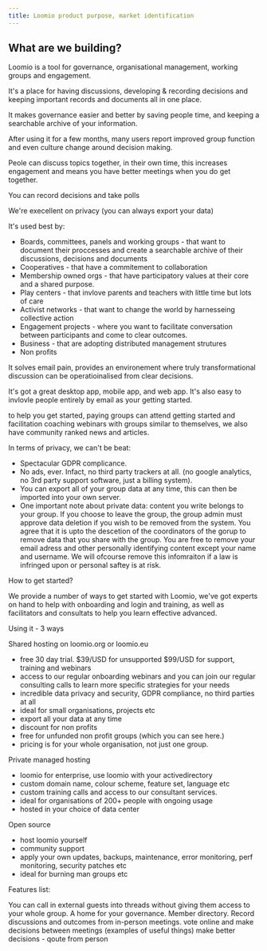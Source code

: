 ```yaml
---
title: Loomio product purpose, market identification
---
```


## What are we building?

Loomio is a tool for governance, organisational management, working groups and engagement.

It's a place for having discussions, developing & recording decisions and keeping important records and documents all in one place.

It makes governance easier and better by saving people time, and keeping a searchable archive of your information.

After using it for a few months, many users report improved group function and even culture change around decision making.

Peole can discuss topics together, in their own time, this increases engagement and means you have better meetings when you do get together.

You can record decisions and take polls

We're execellent on privacy (you can always export your data)

It's used best by:
- Boards, committees, panels and working groups - that want to document their proccesses and create a searchable archive of their discussions, decisions and documents
- Cooperatives - that have a commitement to collaboration
- Membership owned orgs - that have participatory values at their core and a shared purpose.
- Play centers - that invlove parents and teachers with little time but lots of care
- Activist networks - that want to change the world by harnesseing collective action
- Engagement projects - where you want to facilitate conversation between participants and come to clear outcomes.
- Business - that are adopting distributed management strutures
- Non profits

It solves email pain, provides an environement where truly transformational discussion
can be operatioinalised from clear decisions.

It's got a great desktop app, mobile app, and web app. It's also easy to invlovle people entirely by email as your getting started.

to help you get started, paying groups can attend getting started and facilitation coaching webinars with groups similar to themselves, we also have
community ranked news and articles.

In terms of privacy, we can't be beat:
- Spectacular GDPR complicance.
- No ads, ever. Infact, no third party trackers at all. (no google analytics, no 3rd party support software, just a billing system).
- You can export all of your group data at any time, this can then be imported into your own server.
- One important note about private data: content you write belongs to your group. If you choose to leave the group, the group admin must approve data deletion if you wish to be removed from the system. You agree that it is upto the descetion of the coordinators of the gorup to remove data that you share with the group. You are free to remove your email adress and other personally identifying content except your name and username. We will ofcourse remove this infomraiton if a law is infringed upon or personal saftey is at risk.

How to get started?

We provide a number of ways to get started with Loomio, we've got experts on hand to help with onboarding and login and training, as well as facilitators and consultats to help you learn effective advanced.

Using it - 3 ways

Shared hosting on loomio.org or loomio.eu
- free 30 day trial.
  $39/USD for unsupported
  $99/USD for support, training and webinars
- access to our regular onboarding webinars and you can join our regular consulting calls to learn more specific strategies for your needs
- incredible data privacy and security, GDPR compliance, no third parties at all
- ideal for small organisations, projects etc
- export all your data at any time
- discount for non profits
- free for unfunded non profit groups (which you can see here.)
- pricing is for your whole organisation, not just one group.

Private managed hosting
- loomio for enterprise, use loomio with your activedirectory
- custom domain name, colour scheme, feature set, language etc
- custom training calls and access to our consultant services.
- ideal for organisations of 200+ people with ongoing usage
- hosted in your choice of data center

Open source
- host loomio yourself
- community support
- apply your own updates, backups, maintenance, error monitoring, perf monitoring, security patches etc
- ideal for burning man groups etc


Features list:

You can call in external guests into threads without giving them access to your whole group.
A home for your governance. Member directory.
Record discussions and outcomes from in-person meetings.
vote online and make decisions between meetings (examples of useful things)
make better decisions - qoute from person

